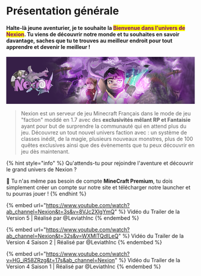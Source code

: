 # Présentation générale

#### **Halte-là jeune aventurier**, je te souhaite la <mark style="color:purple;">Bienvenue dans l'univers de Nexion</mark>. Tu viens de découvrir notre monde et tu souhaites en savoir davantage, saches que tu te trouves au meilleur endroit pour tout apprendre et devenir le meilleur !

![Image de fond d'écran | crée par @LaRenardeYT](<.gitbook/assets/Header (1).png>)

> Nexion est un serveur de jeu Minecraft Français dans le mode de jeu "faction" moddé en 1.7 avec des **exclusivités mêlant RP et Fantaisie** ayant pour but de surprendre la communauté qui en attend plus du jeu. Découvrez un tout nouvel univers faction avec : un système de classes inédit, de la magie, plusieurs nouveaux monstres, plus de 100 quêtes exclusives ainsi que des évènements que tu peux découvrir en jeu dès maintenant.

{% hint style="info" %}
Qu'attends-tu pour rejoindre l'aventure et découvrir le grand univers de Nexion ?

💬 Tu n'as même pas besoin de compte **MineCraft Premium**, tu dois simplement créer un compte sur notre site et télécharger notre launcher et tu pourras jouer !
{% endhint %}

{% embed url="https://www.youtube.com/watch?ab_channel=Nexion&t=3s&v=8VJc2XlgYmQ" %}
&#x20;Vidéo du Trailer de la Version 5 | Réalisé par @LeviathInc&#x20;
{% endembed %}

{% embed url="https://www.youtube.com/watch?ab_channel=Nexion&t=32s&v=WXMlTQdILeQ" %}
&#x20;Vidéo du Trailer de la Version 4 Saison 2 | Réalisé par @LeviathInc&#x20;
{% endembed %}

{% embed url="https://www.youtube.com/watch?v=HG_iR58ZRzg&t=17s&ab_channel=Nexion" %}
&#x20;Vidéo du Trailer de la Version 4 Saison 1 | Réalisé par @LeviathInc&#x20;
{% endembed %}
